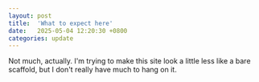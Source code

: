 ```yaml
---
layout: post
title:  'What to expect here'
date:   2025-05-04 12:20:30 +0800
categories: update
---
```

Not much, actually. I'm trying to make this site look a little less like a bare scaffold, but I don't really have much to hang on it.
